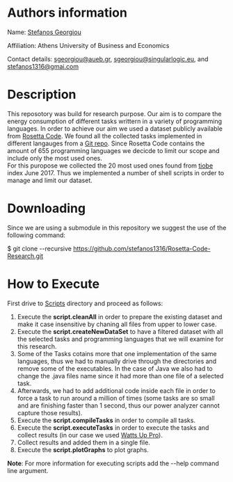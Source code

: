 # Authors information
Name: [Stefanos Georgiou](https://istlab.dmst.aueb.gr/content/members/sgeorgiou.html)

Affiliation: Athens University of Business and Economics

Contact details: sgeorgiou@aueb.gr, sgeorgiou@singularlogic.eu, and stefanos1316@gmai.com

# Description
This reposotory was build for research purpose. 
Our aim is to compare the energy consumption of different tasks writtern in a variety of programming languages. 
In order to achieve our aim we used a dataset publicly available from [Rosetta Code](http://rosettacode.org/wiki/Rosetta_Code).
We found all the collected tasks implemented in different langauges from a [Git repo](https://github.com/acmeism/RosettaCodeData). 
Since Rosetta Code contains the amount of 655 programming languages we decicde to limit our scope and include only the most used 
ones.  
For this puropose we collected the 20 most used ones found from [tiobe](https://www.tiobe.com/tiobe-index/) index June 2017. 
Thus we implemented a number of shell scripts in order to manage and limit our dataset.

# Downloading
Since we are using a submodule in this repository we suggest the use of the following command:

$ git clone --recursive https://github.com/stefanos1316/Rosetta-Code-Research.git

# How to Execute
First drive to [Scripts](https://github.com/stefanos1316/Rosetta-Code-Research/tree/master/Scripts) directory and proceed as follows:

1) Execute the **script.cleanAll** in order to prepare the existing dataset and make it case insensitive by chaning all files from upper to lower case.
2) Execute the **script.createNewDataSet** to have a filtered dataset with all the selected tasks and programming languages that we will examine for this research.
3) Some of the Tasks cotains more that one implementation of the same languages, thus we had to manually drive through the directories and remove some of the 
   executables. In the case of Java we also had to change the .java files name since it had more than one file of a selected task.
4) Afterwards, we had to add additional code inside each file in order to force a task to run around a million of times (some tasks  are so small and are 
   finishing faster than 1 second, thus our power analyzer cannot capture those results).
5) Execute the **script.compileTasks** in order to compile all tasks.
6) Execute the **script.executeTasks** in order to execute the tasks and collect results (in our case we used [Watts Up Pro](https://www.wattsupmeters.com/secure/products.php?pn=0)).
7) Collect results and added them in a single file.
8) Execute the **script.plotGraphs** to plot graphs.

**Note**: For more information for executing scripts add the --help command line argument.
